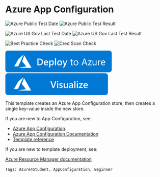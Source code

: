 # Azure App Configuration

![Azure Public Test Date](https://azurequickstartsservice.blob.core.windows.net/badges/101-app-configuration-store-kv/PublicLastTestDate.svg)
![Azure Public Test Result](https://azurequickstartsservice.blob.core.windows.net/badges/101-app-configuration-store-kv/PublicDeployment.svg)

![Azure US Gov Last Test Date](https://azurequickstartsservice.blob.core.windows.net/badges/101-app-configuration-store-kv/FairfaxLastTestDate.svg)
![Azure US Gov Last Test Result](https://azurequickstartsservice.blob.core.windows.net/badges/101-app-configuration-store-kv/FairfaxDeployment.svg)

![Best Practice Check](https://azurequickstartsservice.blob.core.windows.net/badges/101-app-configuration-store-kv/BestPracticeResult.svg)
![Cred Scan Check](https://azurequickstartsservice.blob.core.windows.net/badges/101-app-configuration-store-kv/CredScanResult.svg)

[![Deploy To Azure](https://raw.githubusercontent.com/Azure/azure-quickstart-templates/master/1-CONTRIBUTION-GUIDE/images/deploytoazure.svg?sanitize=true)](https://portal.azure.com/#create/Microsoft.Template/uri/https%3A%2F%2Fraw.githubusercontent.com%2FAzure%2Fazure-quickstart-templates%2Fmaster%2F101-app-configuration%2Fazuredeploy.json)  [![Visualize](https://raw.githubusercontent.com/Azure/azure-quickstart-templates/master/1-CONTRIBUTION-GUIDE/images/visualizebutton.svg?sanitize=true)](http://armviz.io/#/?load=https%3A%2F%2Fraw.githubusercontent.com%2FAzure%2Fazure-quickstart-templates%2Fmaster%2F101-app-configuration%2Fazuredeploy.json)

This template creates an Azure App Configuration store, then creates a single key-value inside the new store.

If you are new to App Configuration, see:

- [Azure App Configuration](https://azure.microsoft.com/services/app-configuration/).
- [Azure App Configuration Documentation](https://docs.microsoft.com/azure/azure-app-configuration/
)
- [Template reference](https://docs.microsoft.com/azure/templates/microsoft.appconfiguration/allversions)

If you are new to template deployment, see:

[Azure Resource Manager documentation](https://docs.microsoft.com/azure/azure-resource-manager/)

`Tags: Azure4Student, AppConfiguration, Beginner`